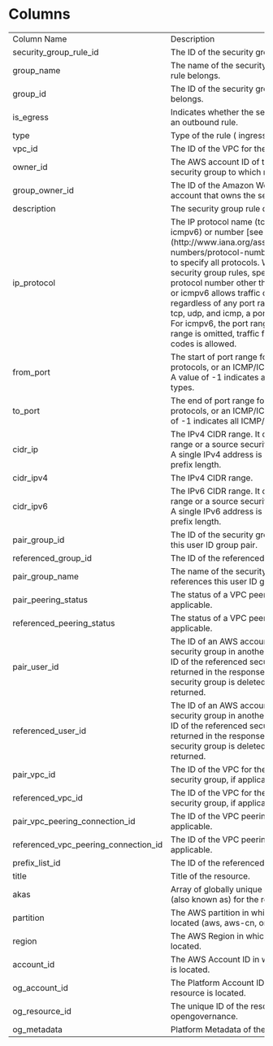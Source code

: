 # Columns  

<table>
	<tr><td>Column Name</td><td>Description</td></tr>
	<tr><td>security_group_rule_id</td><td>The ID of the security group rule.</td></tr>
	<tr><td>group_name</td><td>The name of the security group to which rule belongs.</td></tr>
	<tr><td>group_id</td><td>The ID of the security group to which rule belongs.</td></tr>
	<tr><td>is_egress</td><td>Indicates whether the security group rule is an outbound rule.</td></tr>
	<tr><td>type</td><td>Type of the rule ( ingress | egress).</td></tr>
	<tr><td>vpc_id</td><td>The ID of the VPC for the security group.</td></tr>
	<tr><td>owner_id</td><td>The AWS account ID of the owner of the security group to which rule belongs.</td></tr>
	<tr><td>group_owner_id</td><td>The ID of the Amazon Web Services account that owns the security group.</td></tr>
	<tr><td>description</td><td>The security group rule description.</td></tr>
	<tr><td>ip_protocol</td><td>The IP protocol name (tcp, udp, icmp, icmpv6) or number [see Protocol Numbers ](http://www.iana.org/assignments/protocol-numbers/protocol-numbers.xhtml). Use -1 to specify all protocols. When authorizing security group rules, specifying -1 or a protocol number other than tcp, udp, icmp, or icmpv6 allows traffic on all ports, regardless of any port range specified. For tcp, udp, and icmp, a port range is specified. For icmpv6, the port range is optional. If port range is omitted, traffic for all types and codes is allowed.</td></tr>
	<tr><td>from_port</td><td>The start of port range for the TCP and UDP protocols, or an ICMP/ICMPv6 type number. A value of -1 indicates all ICMP/ICMPv6 types.</td></tr>
	<tr><td>to_port</td><td>The end of port range for the TCP and UDP protocols, or an ICMP/ICMPv6 code. A value of -1 indicates all ICMP/ICMPv6 codes.</td></tr>
	<tr><td>cidr_ip</td><td>The IPv4 CIDR range. It can be either a CIDR range or a source security group, not both. A single IPv4 address is denoted by /32 prefix length.</td></tr>
	<tr><td>cidr_ipv4</td><td>The IPv4 CIDR range.</td></tr>
	<tr><td>cidr_ipv6</td><td>The IPv6 CIDR range. It can be either a CIDR range or a source security group, not both. A single IPv6 address is denoted by /128 prefix length.</td></tr>
	<tr><td>pair_group_id</td><td>The ID of the security group that references this user ID group pair.</td></tr>
	<tr><td>referenced_group_id</td><td>The ID of the referenced security group.</td></tr>
	<tr><td>pair_group_name</td><td>The name of the security group that references this user ID group pair.</td></tr>
	<tr><td>pair_peering_status</td><td>The status of a VPC peering connection, if applicable.</td></tr>
	<tr><td>referenced_peering_status</td><td>The status of a VPC peering connection, if applicable.</td></tr>
	<tr><td>pair_user_id</td><td>The ID of an AWS account. For a referenced security group in another VPC, the account ID of the referenced security group is returned in the response. If the referenced security group is deleted, this value is not returned.</td></tr>
	<tr><td>referenced_user_id</td><td>The ID of an AWS account. For a referenced security group in another VPC, the account ID of the referenced security group is returned in the response. If the referenced security group is deleted, this value is not returned.</td></tr>
	<tr><td>pair_vpc_id</td><td>The ID of the VPC for the referenced security group, if applicable.</td></tr>
	<tr><td>referenced_vpc_id</td><td>The ID of the VPC for the referenced security group, if applicable.</td></tr>
	<tr><td>pair_vpc_peering_connection_id</td><td>The ID of the VPC peering connection, if applicable.</td></tr>
	<tr><td>referenced_vpc_peering_connection_id</td><td>The ID of the VPC peering connection, if applicable.</td></tr>
	<tr><td>prefix_list_id</td><td>The ID of the referenced prefix list.</td></tr>
	<tr><td>title</td><td>Title of the resource.</td></tr>
	<tr><td>akas</td><td>Array of globally unique identifier strings (also known as) for the resource.</td></tr>
	<tr><td>partition</td><td>The AWS partition in which the resource is located (aws, aws-cn, or aws-us-gov).</td></tr>
	<tr><td>region</td><td>The AWS Region in which the resource is located.</td></tr>
	<tr><td>account_id</td><td>The AWS Account ID in which the resource is located.</td></tr>
	<tr><td>og_account_id</td><td>The Platform Account ID in which the resource is located.</td></tr>
	<tr><td>og_resource_id</td><td>The unique ID of the resource in opengovernance.</td></tr>
	<tr><td>og_metadata</td><td>Platform Metadata of the AWS resource.</td></tr>
</table>